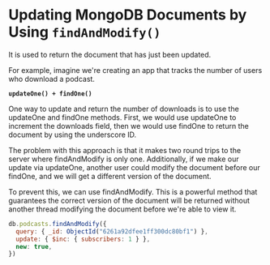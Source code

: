 # **Updating MongoDB Documents by Using ```findAndModify()```**

It is used to return the document that has just been updated. 

For example, imagine we're creating an app that tracks the number of users who download a podcast. 

**```updateOne() + findOne()```**

One way to update and return the number of downloads is to use the updateOne and findOne methods. First, we would use updateOne to increment the downloads field, then we would use findOne to return the document by using the underscore ID. 

The problem with this approach is that it makes two round trips to the server where findAndModify is only one. Additionally, if we make our update via updateOne, another user could modify the document before our findOne, and we will get a different version of the document. 

To prevent this, we can use findAndModify. This is a powerful method that guarantees the correct version of the document will be returned without another thread modifying the document before we're able to view it. 

~~~js
db.podcasts.findAndModify({
  query: { _id: ObjectId("6261a92dfee1ff300dc80bf1") },
  update: { $inc: { subscribers: 1 } },
  new: true,
})
~~~

